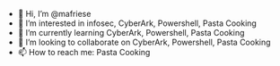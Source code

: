 - 👋 Hi, I’m @mafriese
- 👀 I’m interested in infosec, CyberArk, Powershell, Pasta Cooking 
- 🌱 I’m currently learning CyberArk, Powershell, Pasta Cooking
- 💞️ I’m looking to collaborate on CyberArk, Powershell, Pasta Cooking
- 📫 How to reach me: Pasta Cooking

<!---
mafriese/mafriese is a ✨ special ✨ repository because its `README.md` (this file) appears on your GitHub profile.
You can click the Preview link to take a look at your changes.
--->

